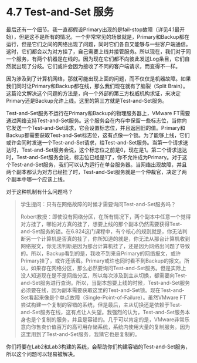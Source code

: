# 4.7 Test-and-Set 服务

最后还有一个细节。我一直都假设Primary出现的是fail-stop故障（详见4.1最开始），但是这不是所有的情况。一个非常常见的场景就是，Primary和Backup都在运行，但是它们之间的网络出现了问题，同时它们各自又能够与一些客户端通信。这时，它们都会以为对方挂了，自己需要上线并接管服务。所以现在，我们对于同一个服务，有两个机器是在线的。因为现在它们都不向彼此发送Log条目，它们自然就出现了分歧。它们或许会因为接收了不同的客户端请求，而变得不一样。

因为涉及到了计算机网络，那就可能出现上面的问题，而不仅仅是机器故障。如果我们同时让Primary和Backup都在线，那么我们现在就有了脑裂（Split Brain）。这篇论文解决这个问题的方法是，向一个外部的第三方权威机构求证，来决定Primary还是Backup允许上线。这里的第三方就是Test-and-Set服务。

Test-and-Set服务不运行在Primary和Backup的物理服务器上，VMware FT需要通过网络支持Test-and-Set服务。这个服务会在内存中保留一些标志位，当你向它发送一个Test-and-Set请求，它会设置标志位，并且返回旧的值。Primary和Backup都需要获取Test-and-Set标志位，这有点像一个锁。为了能够上线，它们或许会同时发送一个Test-and-Set请求，给Test-and-Set服务。当第一个请求送达时，Test-and-Set服务会说，这个标志位之前是0，现在是1。第二个请求送达时，Test-and-Set服务会说，标志位已经是1了，你不允许成为Primary。对于这个Test-and-Set服务，我们可以认为运行在单台服务器。当网络出现故障，并且两个副本都认为对方已经挂了时，Test-and-Set服务就是一个仲裁官，决定了两个副本中哪一个应该上线。

对于这种机制有什么问题吗？

> 学生提问：只有在网络故障的时候才需要询问Test-and-Set服务吗？
>
> Robert教授：即使没有网络分区，在所有情况下，两个副本中任意一个觉得对方挂了，哪怕对方真的挂了，想要上线的那个副本仍然需要获得Test-and-Set服务的锁。在6.824这门课程中，有个核心的规则就是，你无法判断另一个计算机是否真的挂了，你所知道的就是，你无法从那台计算机收到网络报文，你无法判断是因为那台计算机挂了，还是因为网络出问题了导致的。所以，Backup看到的是，我收不到来自Primary的网络报文，或许Primary挂了，或许还活着。Primary或许也同时看不到Backup的报文。所以，如果存在网络分区，那么必然要询问Test-and-Set服务。但是实际上没人知道现在是不是网络分区，所以每次涉及到主从切换，都需要向Test-and-Set服务进行查询。所以，当副本想要上线的时候，Test-and-Set服务必须要在线，因为副本需要获取这里的Test-and-Set锁。现在Test-and-Set看起来像是个单点故障（Single-Point-of-Failure）。虽然VMware FT尝试构建一个复制的容错的系统，但是最后，主从切换还是依赖于Test-and-Set服务在线，这有点让人失望。我强烈的认为，Test-and-Set服务本身也是个复制的服务，并且是容错的。几乎可以肯定的是，VMware非常乐意向你售卖价值百万的高可用存储系统，系统内使用大量的复制服务。因为这里用到了Test-and-Set服务，我猜它也是复制的。

你们将要在Lab2和Lab3构建的系统，会帮助你们构建容错的Test-and-Set服务，所以这个问题可以轻易被解决。

